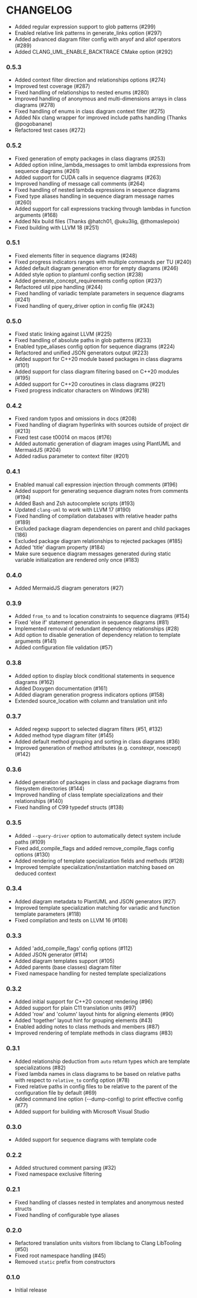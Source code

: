 # CHANGELOG

 * Added regular expression support to glob patterns (#299)
 * Enabled relative link patterns in generate_links option (#297)
 * Added advanced diagram filter config with anyof and allof operators (#289)
 * Added CLANG_UML_ENABLE_BACKTRACE CMake option (#292)

### 0.5.3
 * Added context filter direction and relationships options (#274)
 * Improved test coverage (#287)
 * Fixed handling of relationships to nested enums (#280)
 * Improved handling of anonymous and multi-dimensions arrays in
   class diagrams (#278)
 * Fixed handling of enums in class diagram context filter (#275)
 * Added Nix clang wrapper for improved include paths handling (Thanks
   @pogobanane)
 * Refactored test cases (#272) 

### 0.5.2
 * Fixed generation of empty packages in class diagrams (#253)
 * Added option inline_lambda_messages to omit lambda expressions from sequence
   diagrams (#261)
 * Added support for CUDA calls in sequence diagrams (#263)
 * Improved handling of message call comments (#264)
 * Fixed handling of nested lambda expressions in sequence diagrams
 * Fixed type aliases handling in sequence diagram message names (#260)
 * Added support for call expressions tracking through lambdas in function
   arguments (#168)
 * Added Nix build files (Thanks @hatch01, @uku3lig, @thomaslepoix)
 * Fixed building with LLVM 18 (#251)

### 0.5.1
 * Fixed elements filter in sequence diagrams (#248)
 * Fixed progress indicators ranges with multiple commands per TU (#240)
 * Added default diagram generation error for empty diagrams (#246)
 * Added style option to plantuml config section (#238)
 * Added generate_concept_requirements config option (#237)
 * Refactored util pipe handling (#244)
 * Fixed handling of variadic template parameters in sequence diagrams (#241)
 * Fixed handling of query_driver option in config file (#243)

### 0.5.0
 * Fixed static linking against LLVM (#225)
 * Fixed handling of absolute paths in glob patterns (#233)
 * Enabled type_aliases config option for sequence diagrams (#224)
 * Refactored and unified JSON generators output (#223)
 * Added support for C++20 module based packages in class diagrams (#101)
 * Added support for class diagram filtering based on C++20 modules (#195)
 * Added support for C++20 coroutines in class diagrams (#221)
 * Fixed progress indicator characters on Windows (#218)

### 0.4.2
 * Fixed random typos and omissions in docs (#208)
 * Fixed handling of diagram hyperlinks with sources outside of project dir (#213)
 * Fixed test case t00014 on macos (#176)
 * Added automatic generation of diagram images using PlantUML and MermaidJS (#204) 
 * Added radius parameter to context filter (#201)

### 0.4.1
 * Enabled manual call expression injection through comments (#196)
 * Added support for generating sequence diagram notes from comments (#194)
 * Added Bash and Zsh autocomplete scripts (#193)
 * Updated `clang-uml` to work with LLVM 17 (#190)
 * Fixed handling of compilation databases with relative header paths (#189)
 * Excluded package diagram dependencies on parent and child packages (186)
 * Excluded package diagram relationships to rejected packages (#185)
 * Added 'title' diagram property (#184)
 * Make sure sequence diagram messages generated during static variable
   initialization are rendered only once (#183)

### 0.4.0
 * Added MermaidJS diagram generators (#27)

### 0.3.9
  * Added `from_to` and `to` location constraints to sequence diagrams (#154)
  * Fixed 'else if' statement generation in sequence diagrams (#81)
  * Implemented removal of redundant dependency relationships (#28)
  * Add option to disable generation of dependency relation to template
    arguments (#141)
  * Added configuration file validation (#57)

### 0.3.8
  * Added option to display block conditional statements in sequence diagrams (#162)
  * Added Doxygen documentation (#161)
  * Added diagram generation progress indicators options (#158)
  * Extended source_location with column and translation unit info

### 0.3.7
  * Added regexp support to selected diagram filters (#51, #132)
  * Added method type diagram filter (#145)
  * Added default method grouping and sorting in class diagrams (#36)
  * Improved generation of method attributes (e.g. constexpr, noexcept) (#142)

### 0.3.6
  * Added generation of packages in class and package diagrams from
    filesystem directories (#144)
  * Improved handling of class template specializations and their
    relationships (#140)
  * Fixed handling of C99 typedef structs (#138)

### 0.3.5
  * Added `--query-driver` option to automatically detect system include paths (#109)
  * Fixed add_compile_flags and added remove_compile_flags config options (#130)
  * Added rendering of template specialization fields and methods (#128)
  * Improved template specialization/instantiation matching based on deduced
    context

### 0.3.4
  * Added diagram metadata to PlantUML and JSON generators (#27)
  * Improved template specialization matching for variadic and function 
    template parameters (#118)
  * Fixed compilation and tests on LLVM 16 (#108)

### 0.3.3
  * Added 'add_compile_flags' config options (#112)
  * Added JSON generator (#114)
  * Added diagram templates support (#105)
  * Added parents (base classes) diagram filter
  * Fixed namespace handling for nested template specializations

### 0.3.2
  * Added initial support for C++20 concept rendering (#96)
  * Added support for plain C11 translation units (#97)
  * Added 'row' and 'column' layout hints for aligning elements (#90)
  * Added 'together' layout hint for grouping elements (#43)
  * Enabled adding notes to class methods and members (#87)
  * Improved rendering of template methods in class diagrams (#83)

### 0.3.1
  * Added relationship deduction from `auto` return types which are template
    specializations (#82)
  * Fixed lambda names in class diagrams to be based on relative paths
    with respect to `relative_to` config option (#78)
  * Fixed relative paths in config files to be relative to the parent of
    the configuration file by default (#69)
  * Added command line option (--dump-config) to print effective config (#77)
  * Added support for building with Microsoft Visual Studio

### 0.3.0
  * Added support for sequence diagrams with template code

### 0.2.2
  * Added structured comment parsing (#32)
  * Fixed namespace exclusive filtering

### 0.2.1
  * Fixed handling of classes nested in templates and anonymous nested structs
  * Fixed handling of configurable type aliases

### 0.2.0
  * Refactored translation units visitors from libclang to Clang LibTooling (#50)
  * Fixed root namespace handling (#45)
  * Removed `static` prefix from constructors

### 0.1.0
  * Initial release
